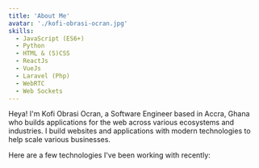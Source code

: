 ```yaml
---
title: 'About Me'
avatar: './kofi-obrasi-ocran.jpg'
skills:
  - JavaScript (ES6+)
  - Python
  - HTML & (S)CSS
  - ReactJs
  - VueJs
  - Laravel (Php)
  - WebRTC
  - Web Sockets
---
```


Heya! I'm Kofi Obrasi Ocran, a Software Engineer based in Accra, Ghana who builds applications for the web across various ecosystems and industries. I build websites and applications with modern technologies to help scale various businesses.

Here are a few technologies I've been working with recently:
